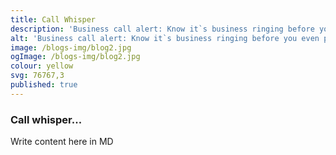 ```yaml
---
title: Call Whisper
description: 'Business call alert: Know it`s business ringing before you even pick up.'
alt: 'Business call alert: Know it`s business ringing before you even pick up.'
image: /blogs-img/blog2.jpg
ogImage: /blogs-img/blog2.jpg
colour: yellow
svg: 76767,3
published: true
---
```



### Call whisper...
Write content here in MD
